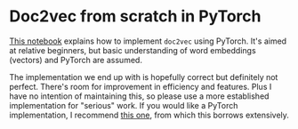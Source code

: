 Doc2vec from scratch in PyTorch
===============================

[This notebook](./doc2vec.ipynb) explains how to implement `doc2vec` using PyTorch. It's aimed at relative beginners, but basic understanding of word embeddings (vectors) and PyTorch are assumed.

The implementation we end up with is hopefully correct but definitely not perfect. There's room for improvement in efficiency and features. Plus I have no intention of maintaining this, so please use a more established implementation for "serious" work. If you would like a PyTorch implementation, I recommend [this one](https://github.com/inejc/paragraph-vectors), from which this borrows extensively.
